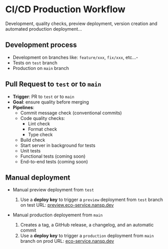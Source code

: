 # CI/CD Production Workflow

Development, quality checks, preview deployment, version creation and automated production deployment...

## Development process

- Development on branches like: `feature/xxx`, `fix/xxx`, etc...-
- Tests on `test` branch
- Production on `main` branch

## Pull Request to `test` or to `main`
- **Trigger**: PR to `test` or to `main`
- **Goal**: ensure quality before merging
- **Pipelines**:
  - Commit message check (conventional commits)
  - Code quality checks:
    - Lint check
    - Format check
    - Type check
  - Build check
  - Start server in background for tests
  - Unit tests
  - Functional tests (coming soon)
  - End-to-end tests (coming soon)

## Manual deployment

- Manual preview deployment from `test`
  1. Use a **deploy key** to trigger a `preview` deployment from `test` branch on test URL: [preview.eco-service.nansp.dev](https://preview.eco-service.nansp.dev)

- Manual production deployement from `main`
  1. Creates a tag, a GitHub release, a changelog, and an automatic commit
  2. Use a **deploy key** to trigger a `production` deployment from `main` branch on prod URL: [eco-service.nansp.dev](https://eco-service.nansp.dev)
